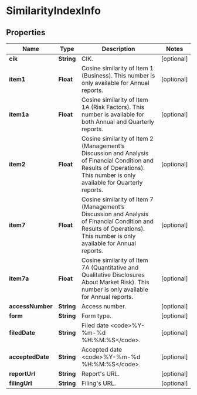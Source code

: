 

# SimilarityIndexInfo


## Properties

| Name | Type | Description | Notes |
|------------ | ------------- | ------------- | -------------|
|**cik** | **String** | CIK. |  [optional] |
|**item1** | **Float** | Cosine similarity of Item 1 (Business). This number is only available for Annual reports. |  [optional] |
|**item1a** | **Float** | Cosine similarity of Item 1A (Risk Factors). This number is available for both Annual and Quarterly reports. |  [optional] |
|**item2** | **Float** | Cosine similarity of Item 2 (Management’s Discussion and Analysis of Financial Condition and Results of Operations). This number is only available for Quarterly reports. |  [optional] |
|**item7** | **Float** | Cosine similarity of Item 7 (Management’s Discussion and Analysis of Financial Condition and Results of Operations). This number is only available for Annual reports. |  [optional] |
|**item7a** | **Float** | Cosine similarity of Item 7A (Quantitative and Qualitative Disclosures About Market Risk). This number is only available for Annual reports. |  [optional] |
|**accessNumber** | **String** | Access number. |  [optional] |
|**form** | **String** | Form type. |  [optional] |
|**filedDate** | **String** | Filed date &lt;code&gt;%Y-%m-%d %H:%M:%S&lt;/code&gt;. |  [optional] |
|**acceptedDate** | **String** | Accepted date &lt;code&gt;%Y-%m-%d %H:%M:%S&lt;/code&gt;. |  [optional] |
|**reportUrl** | **String** | Report&#39;s URL. |  [optional] |
|**filingUrl** | **String** | Filing&#39;s URL. |  [optional] |



